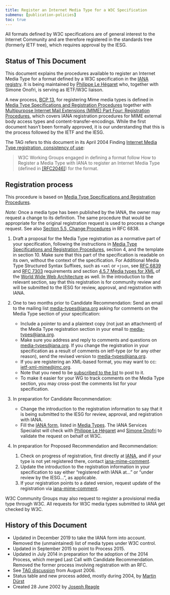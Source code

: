 ```yaml
---
title: Register an Internet Media Type for a W3C Specification
submenu: [publication-policies]
toc: true
---
```


All formats defined by W3C specifications are of general interest to the Internet Community and are therefore registered in the standards tree (formerly IETF tree), which requires approval by the IESG.

## Status of This Document

This document explains the procedures available to register an Internet Media Type for a format defined by a W3C specification in the [IANA registry](https://www.iana.org/assignments/media-types/media-types.xhtml). It is being maintained by [Philippe Le Hégaret](mailto:plh@w3.org) who, together with Simone Onofri, is serving as IETF/W3C liaison.

A new process, [BCP 13](https://www.rfc-editor.org/info/bcp13), for registering Mime media types is defined in [Media Type Specifications and Registration Procedures](https://datatracker.ietf.org/doc/html/rfc6838) together with [Multipurpose Internet Mail Extensions (MIME) Part Four: Registration Procedures](https://datatracker.ietf.org/doc/html/rfc4289), which covers IANA registration procedures for MIME external body access types and content-transfer-encodings. While the first document hasn’t been formally approved, it is our understanding that this is the process followed by the IETF and the IESG.

The TAG refers to this document in its April 2004 Finding [Internet Media Type registration, consistency of use](https://www.w3.org/2001/tag/2004/0430-mime):

> W3C Working Groups engaged in defining a format follow How to Register a Media Type with IANA to register an Internet Media Type (defined in [\[RFC2046\]](https://datatracker.ietf.org/doc/html/rfc2046)) for the format.

## Registration process

This procedure is based on [Media Type Specifications and Registration Procedures](https://datatracker.ietf.org/doc/html/rfc6838).

*Note:* Once a media type has been published by the IANA, the owner may request a change to its definition. The same procedure that would be appropriate for the original registration request is used to process a change request. See also [Section 5.5, Change Procedures](https://datatracker.ietf.org/doc/html/rfc6838/#section-5.5) in RFC 6838.

1. Draft a proposal for the Media Type registration as a normative part of your specification, following the instructions in [Media Type Specifications and Registration Procedures](https://datatracker.ietf.org/doc/html/rfc6838), section 4, and the template in section 10. Make sure that this part of the specification is readable on its own, without the context of the specification. For Additional Media Type Structured Syntax Suffixes, such as `+xml` or `+json`, see [RFC 6839](https://datatracker.ietf.org/doc/html/rfc6839) and [RFC 7303](https://datatracker.ietf.org/doc/html/rfc7303) requirements and section [4.5.7 Media types for XML](https://www.w3.org/TR/webarch/#xml-media-types) of the [World Wide Web Architecture](https://www.w3.org/TR/webarch/) as well. In the introduction to the relevant section, say that this registration is for community review and will be submitted to the IESG for review, approval, and registration with IANA.
1. One to two months prior to Candidate Recommendation: Send an email to the mailing list [media-types@iana.org](mailto:media-types@iana.org) asking for comments on the Media Type section of your specification:
   
   - Include a pointer to and a plaintext copy (not just an attachment) of the Media Type registration section in your email to [media-types@iana.org](mailto:media-types@iana.org).
   - Make sure you address and reply to comments and questions on [media-types@iana.org](mailto:media-types@iana.org). If you change the registration in your specification as a result of comments on ietf-type (or for any other reason), send the revised version to [media-types@iana.org](mailto:media-types@iana.org).
   - If you are registering an XML-based format, you may want to cc: [ietf-xml-mime@imc.org](mailto:ietf-xml-mime@imc.org).
   - Note that you need to be [subscribed to the list](https://www.ietf.org/mailman/listinfo/media-types) to post to it.
   - To make it easier for your WG to track comments on the Media Type section, you may cross-post the comments list for your specification.
3. In preparation for Candidate Recommendation:
   
   - Change the introduction to the registration information to say that it is being submitted to the IESG for review, approval, and registration with IANA.
   - Fill the [IANA form](https://www.iana.org/form/media-types), listed in [Media Types](https://www.iana.org/assignments/media-types/media-types.xhtml). The IANA Services Specialist will check with [Philippe Le Hégaret](mailto:plh@w3.org) and [Simone Onofri](mailto:simone@w3.org) to validate the request on behalf ot W3C.
4. In preparation for Proposed Recommendation and Recommendation:
   
   1. Check on progress of registration, first directly at [IANA](https://www.iana.org/assignments/media-types/), and if your type is not yet registered there, contact [iana-mime-comment](mailto:iana-mime-comment@iana.org).
   1. Update the introduction to the registration information in your specification to say either “registered with IANA at…” or “under review by the IESG…”, as applicable.
   1. If your registration points to a dated version, request update of the registration via [iana-mime-comment](mailto:iana-mime-comment@iana.org).

W3C Community Groups may also request to register a provisional media type through W3C. All requests for W3C media types submitted to IANA get checked by W3C.

## History of this Document

- Updated in December 2019 to take the IANA form into account. Removed the (unmaintained) list of media types under W3C control.
- Updated in September 2015 to point to Process 2015.
- Updated in July 2014 in preparation for the adoption of the 2014 Process, which merged Last Call with Candidate Recommendation. Removed the former process involving registration with an RFC.
- See [TAG discussion](https://lists.w3.org/Archives/Public/www-tag/2006Aug/0012.html) from August 2006.
- Status table and new process added, mostly during 2004, by [Martin Dürst](https://www.w3.org/People/D%C3%BCrst/)
- Created 28 June 2002 by [Joseph Reagle](https://www.w3.org/People/Reagle/)

